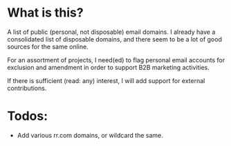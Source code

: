 # What is this?
A list of public (personal, not disposable) email domains. I already have a consolidated list of disposable domains, and there seem to be a lot of good sources for the same online.

For an assortment of projects, I need(ed) to flag personal email accounts for exclusion and amendment in order to support B2B marketing activities.

If there is sufficient (read: any) interest, I will add support for external contributions.

# Todos:
* Add various rr.com domains, or wildcard the same.
